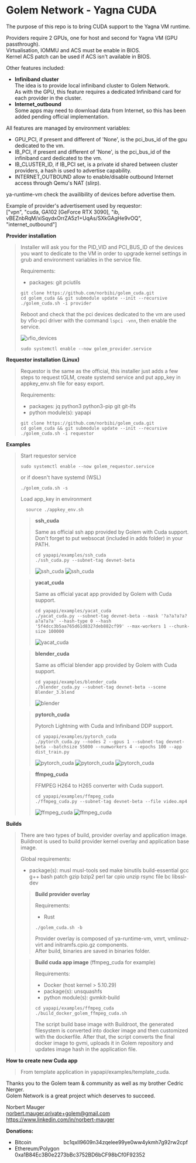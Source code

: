 # Golem Network - Yagna CUDA
  
The purpose of this repo is to bring CUDA support to the Yagna VM runtime.
  
Providers require 2 GPUs, one for host and second for Yagna VM (GPU passthrough).  
Virtualisation, IOMMU and ACS must be enable in BIOS.  
Kernel ACS patch can be used if ACS isn't available in BIOS.

Other features included:  
- **Infiniband cluster**  
The idea is to provide local infiniband cluster to Golem Network.  
As with the GPU, this feature requires a dedicated Infiniband card for each provider in the cluster.
- **Internet_outbound**  
Some apps may need to download data from Internet, so this has been added pending official implementation.  

All features are managed by environment variables:
- GPU_PCI, if present and different of 'None', is the pci_bus_id of the gpu dedicated to the vm.
- IB_PCI, if present and different of 'None', is the pci_bus_id of the infiniband card dedicated to the vm.
- IB_CLUSTER_ID, if IB_PCI set, is a private id shared between cluster providers, a hash is used to advertise capability.
- INTERNET_OUTBOUND allow to enable/disable outbound Internet access through Qemu's NAT (slirp). 

ya-runtime-vm check the availibility of devices before advertise them. 

Example of provider's advertisement used by requestor:  
["vpn", "cuda, GA102 [GeForce RTX 3090], "ib, vBEZnbRqM/xiSqydxOrrZA5z1+UqAs/SXkGAgHe9vOQ", "internet_outbound"]


**Provider installation**  
>  
>Installer will ask you for the PID_VID and PCI_BUS_ID of the devices you want to dedicate to the VM in order to upgrade kernel settings in grub and environment variables in the service file. 
>
>Requirements:
>- packages: git pciutils  
>```
>git clone https://github.com/norbibi/golem_cuda.git  
>cd golem_cuda && git submodule update --init --recursive 
>./golem_cuda.sh -i provider  
>```  
>  
>Reboot and check that the pci devices dedicated to the vm are used by vfio-pci driver with the command ```lspci -vnn```, then enable the service.  
> 
>![vfio_devices](screenshots/vfio_devices.png)  
>```  
>sudo systemctl enable --now golem_provider.service  
>```  

**Requestor installation (Linux)**
>  
>Requestor is the same as the official, this installer just adds a few steps to request tGLM, create systemd service and put app_key in appkey_env.sh file for easy export. 
>  
>Requirements:
>- packages: jq python3 python3-pip git git-lfs  
>- python module(s): yapapi  
>```  
>git clone https://github.com/norbibi/golem_cuda.git  
>cd golem_cuda && git submodule update --init --recursive  
>./golem_cuda.sh -i requestor  
>```  

**Examples**
>Start requestor service  
>```
>sudo systemctl enable --now golem_requestor.service  
>```
> or if doesn't have systemd (WSL)  
>```
>./golem_cuda.sh -s
>```
>Load app_key in environment
>```
>	source ./appkey_env.sh
>```
>>**ssh_cuda**
>>
>> Same as official ssh app provided by Golem with Cuda support.  
>> Don't forget to put websocat (included in adds folder) in your PATH.  
>>```
>>cd yapapi/examples/ssh_cuda
>>./ssh_cuda.py --subnet-tag devnet-beta
>>```
>>![ssh_cuda](screenshots/ssh_cuda_1.png)
>>![ssh_cuda](screenshots/ssh_cuda_2.png)
>
>>**yacat_cuda**
>>
>> Same as official yacat app provided by Golem with Cuda support.
>>```
>>cd yapapi/examples/yacat_cuda
>>./yacat_cuda.py --subnet-tag devnet-beta --mask '?a?a?a?a?a?a?a?a' --hash-type 0 --hash '5f4dcc3b5aa765d61d8327deb882cf99' --max-workers 1 --chunk-size 100000
>>```
>>![yacat_cuda](screenshots/yacat_cuda.png)
>
>>**blender_cuda**
>>  
>> Same as official blender app provided by Golem with Cuda support.
>>```
>>cd yapapi/examples/blender_cuda  
>>./blender_cuda.py --subnet-tag devnet-beta --scene Blender_3.blend
>>```  
>>![blender](screenshots/blender_cuda.png)
>
>>**pytorch_cuda**
>>  
>> Pytorch Lightning with Cuda and Infiniband DDP support.  
>>```
>>cd yapapi/examples/pytorch_cuda  
>>./pytorch_cuda.py --nodes 2 --gpus 1 --subnet-tag devnet-beta --batchsize 55000 --numworkers 4 --epochs 100 --app dist_train.py  
>>```  
>>![pytorch_cuda](screenshots/pytorch_cuda_1.png)
>>![pytorch_cuda](screenshots/pytorch_cuda_2.png)
>>![pytorch_cuda](screenshots/pytorch_cuda_3.png)
>
>>**ffmpeg_cuda**
>>  
>> FFMPEG H264 to H265 converter with Cuda support.
>>```
>>cd yapapi/examples/ffmpeg_cuda  
>>./ffmpeg_cuda.py --subnet-tag devnet-beta --file video.mp4
>>```  
>>![ffmpeg_cuda](screenshots/ffmpeg_cuda_1.png)
>>![ffmpeg_cuda](screenshots/ffmpeg_cuda_2.png)

**Builds**  
>  
>There are two types of build, provider overlay and application image.  
>Buildroot is used to build provider kernel overlay and application base image.
>  
>Global requirements:
>- package(s): musl musl-tools sed make binutils build-essential gcc g++ bash patch gzip bzip2 perl tar cpio unzip rsync file bc libssl-dev  
>  
>>**Build provider overlay**
>>
>>Requirements: 
>>- Rust  
>>
>>```
>>./golem_cuda.sh -b
>>```
>>Provider overlay is composed of ya-runtime-vm, vmrt, vmlinuz-virt and initramfs.cpio.gz components.  
>>After build, binaries are saved in binaries folder.
>
>>**Build cuda app image** (ffmpeg_cuda for example)
>>
>>Requirements:  
>>- Docker (host kernel > 5.10.29)  
>>- package(s): unsquashfs  
>>- python module(s): gvmkit-build  
>>
>>```
>>cd yapapi/examples/ffmpeg_cuda  
>>./build_docker_golem_ffmpeg_cuda.sh
>>```
>>The script build base image with Buildroot, the generated filesystem is converted into docker image and then customized with the dockerfile.
>>After that, the script converts the final docker image to gvmi, uploads it in Golem repository and updates image hash in the application file.

**How to create new Cuda app**  
> From template application in yapapi/examples/template_cuda.  

Thanks you to the Golem team & community as well as my brother Cedric Nerger.  
Golem Network is a great project which deserves to succeed.  
  
Norbert Mauger  
norbert.mauger.private+golem@gmail.com  
https://www.linkedin.com/in/norbert-mauger  

**Donations:**  
- Bitcoin &emsp;&emsp;&emsp;&emsp;&emsp;&emsp;bc1qxll9609n34zqelee99ye0ww4ykmh7g92rw2cpf  
- Ethereum/Polygon&emsp;0xa1B84Ec3B0e2273bBc3752BD6bCF98bCf0F92352  
